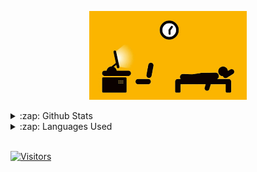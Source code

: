<p align="center" width="100%">
    <img width="50%" src="https://github.com/byRo0t96/byRo0t96/blob/main/images/r_208664_Bvxd5.gif"> 
</p>

<details>
  <summary>:zap: Github Stats</summary>
  <img src="https://github-readme-stats.vercel.app/api?username=byro0t96&&show_icons=true&title_color=222222&icon_color=03A87C&text_color=333333&bg_color=ffffff">
</details>
<details>
  <summary>:zap: Languages Used</summary>
  <img src="https://github-readme-stats.vercel.app/api/top-langs/?username=byro0t96&layout=compact&bg_color=ffffff&text_color=333333">
</details>

<br/>


[![Visitors](https://visitor-badge.glitch.me/badge?page_id=github/byro0t96)](https://github.com/byro0t96)
</p>
